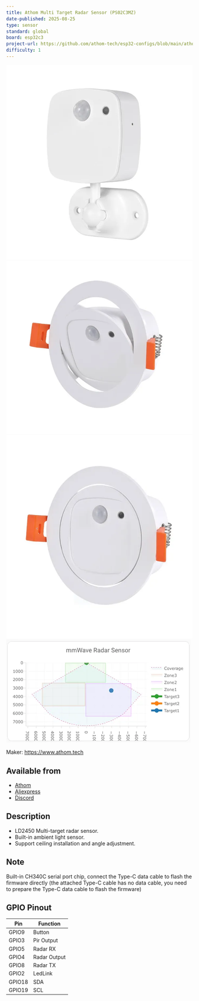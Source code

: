 ```yaml
---
title: Athom Multi Target Radar Sensor (PS02C3MZ)
date-published: 2025-08-25
type: sensor
standard: global
board: esp32c3
project-url: https://github.com/athom-tech/esp32-configs/blob/main/athom-ld2450-sensor.yaml
difficulty: 1
---
```


![PS02C3MZ-1](PS02C3MZ-1.webp "Athom Multi Target Radar Sensor - PS02C3MZ-1")
![PS02C3MZ-2](PS02C3MZ-2.webp "Athom Multi Target Radar Sensor - PS02C3MZ-2")
![PS02C3MZ-3](PS02C3MZ-3.webp "Athom Multi Target Radar Sensor - PS02C3MZ-3")
![PS02C3MZ-4](PS02C3MZ-4.webp "Athom Multi Target Radar Sensor - PS02C3MZ-4")

Maker: https://www.athom.tech

## Available from

- [Athom](https://www.athom.tech/blank-1/multi-zone-human-presence-sensor)
- [Aliexpress](https://www.aliexpress.com/item/1005009682023075.html)
- [Discord](https://discord.gg/tHdBmXCwRj)

## Description

- LD2450 Multi-target radar sensor.
- Built-in ambient light sensor.
- Support ceiling installation and angle adjustment.

## Note

Built-in CH340C serial port chip, connect the Type-C data cable to flash the firmware directly (the attached Type-C cable has no data cable, you need to prepare the Type-C data cable to flash the firmware)

## GPIO Pinout

| Pin    | Function            |
| ------ | ------------------- |
| GPIO9  | Button              |
| GPIO3  | Pir Output          |
| GPIO5  | Radar RX            |
| GPIO4  | Radar Output        |
| GPIO8  | Radar TX            |
| GPIO2  | LedLink             |
| GPIO18 | SDA                 |
| GPIO19 | SCL                 |
